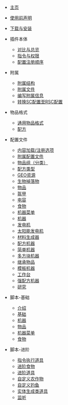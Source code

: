 * [主页](README.md)

* [使用前声明](declaration.md)

* [下载与安装](download-and-install.md)

* 插件本体
  * [对比与总览](plugin/comparison.md)
  * [指令与权限](plugin/commands-and-permissions.md)
  * [配置注册顺序](plugin/registration-order.md)

* 附属
  
  * [附属结构](addon/structure.md)
  * [附属文件](addon/file.md)
  * [编写附属信息](addon/learn-to-write-addons-information.md)
  * [转换SC配置至RSC配置](addon/sc-to-rsc.md)

* 物品格式
  
  * [通用物品格式](format/universal-item-format.md)
  * [配方](format/recipe.md)

* 配置文件
  
  * [内容加载/注册选项](file/context-options.md)
  * [附属配置文件](file/addon_config.md)
  * [物品组（分类）](file/groups.md)
  * [配方类型](file/recipe_type.md)
  * [GEO资源](file/geo.md)
  * [生物掉落物](file/mob_drops.md)
  * [物品](file/items.md)
  * [盔甲](file/armors.md)
  * [电容](file/capacitors.md)
  * [食物](file/foods.md)
  * [机器菜单](file/menu.md)
  * [机器](file/machine.md)
  * [发电机](file/generators.md)
  * [太阳能发电机](file/solar_generators.md)
  * [材料生成器](file/mat_generators.md)
  * [配方机器](file/recipe_machines.md)
  * [简单机器](file/simple_machines.md)
  * [多方块机器](file/multi-block-machine.md)
  * [继承物品](file/supers.md)
  * [模板机器](file/template_machines.md)
  * [工作台](file/workbenches.md)
  * [强配方机器](file/linked_recipe_machines.md)
  * [研究](file/research.md)

- 脚本-基础
  - [介绍](scripts-basic/introduction.md)
  - [基础](scripts-basic/basic.md)
  - [机器](scripts-basic/machines.md)
  - [物品](scripts-basic/items.md)
  - [机器菜单](scripts-basic/machine_menus.md)
  - [食物](scripts-basic/foods.md)

- 脚本-进阶
  - [指令执行道具](scripts-advanced/item-consume.md)
  - [进阶食物](scripts-advanced/advance-foods.md)
  - [进阶道具](scripts-advanced/advance-item.md)
  - [自定义农作物](scripts-advanced/crops.md)
  - [自定义钓鱼](scripts-advanced/fishing.md)
  - [实体生成类道具](scripts-advanced/summon-mob.md)
  - [监听](scripts-advanced/listener.md)
